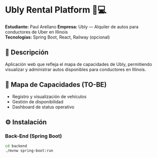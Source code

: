 # Ubly Rental Platform 🚗💻

**Estudiante:** Paul Arellano
**Empresa:** Ubly — Alquiler de autos para conductores de Uber en Illinois  
**Tecnologías:** Spring Boot, React, Railway (opcional)

## 📍 Descripción

Aplicación web que refleja el mapa de capacidades de Ubly, permitiendo visualizar y administrar autos disponibles para conductores en Illinois.

## 🔗 Mapa de Capacidades (TO-BE)

- Registro y visualización de vehículos
- Gestión de disponibilidad
- Dashboard de status operativo

## ⚙️ Instalación

### Back-End (Spring Boot)

```bash
cd backend
./mvnw spring-boot:run
